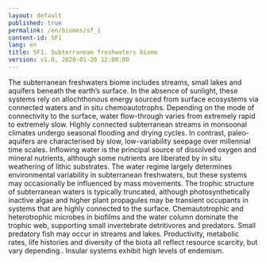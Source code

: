 ```yaml
---
layout: default
published: true
permalink: /en/biomes/sf_1
content-id: SF1
lang: en
title: SF1. Subterranean freshwaters biome
version: v1.0, 2020-01-20 12:00:00
---
```


The subterranean freshwaters biome includes streams, small lakes and aquifers beneath the earth’s surface. In the absence of sunlight, these systems rely on allochthonous energy sourced from surface ecosystems via connected waters and in situ chemoautotrophs. Depending on the mode of connectivity to the surface, water flow-through varies from extremely rapid to extremely slow. Highly connected subterranean streams in monsoonal climates undergo seasonal flooding and drying cycles. In contrast, paleo-aquifers are characterised by slow, low-variability seepage over millennial time scales. Inflowing water is the principal source of dissolved oxygen and mineral nutrients, although some nutrients are liberated by in situ weathering of lithic substrates. The water regime largely determines environmental variability in subterranean freshwaters, but these systems may occasionally be influenced by mass movements. The trophic structure of subterranean waters is typically truncated, although photosynthetically inactive algae and higher plant propagules may be transient occupants in systems that are highly connected to the surface. Chemautotrophic and heterotrophic microbes in biofilms and the water column dominate the trophic web, supporting small invertebrate detritivores and predators. Small predatory fish may occur in streams and lakes. Productivity, metabolic rates, life histories and diversity of the biota all reflect resource scarcity, but vary depending.. Insular systems exhibit high levels of endemism.
